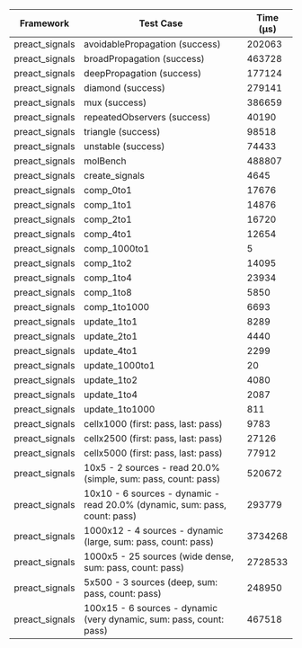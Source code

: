 | Framework | Test Case | Time (μs) |
| --- | --- | --- |
| preact_signals | avoidablePropagation (success) | 202063 |
| preact_signals | broadPropagation (success) | 463728 |
| preact_signals | deepPropagation (success) | 177124 |
| preact_signals | diamond (success) | 279141 |
| preact_signals | mux (success) | 386659 |
| preact_signals | repeatedObservers (success) | 40190 |
| preact_signals | triangle (success) | 98518 |
| preact_signals | unstable (success) | 74433 |
| preact_signals | molBench | 488807 |
| preact_signals | create_signals | 4645 |
| preact_signals | comp_0to1 | 17676 |
| preact_signals | comp_1to1 | 14876 |
| preact_signals | comp_2to1 | 16720 |
| preact_signals | comp_4to1 | 12654 |
| preact_signals | comp_1000to1 | 5 |
| preact_signals | comp_1to2 | 14095 |
| preact_signals | comp_1to4 | 23934 |
| preact_signals | comp_1to8 | 5850 |
| preact_signals | comp_1to1000 | 6693 |
| preact_signals | update_1to1 | 8289 |
| preact_signals | update_2to1 | 4440 |
| preact_signals | update_4to1 | 2299 |
| preact_signals | update_1000to1 | 20 |
| preact_signals | update_1to2 | 4080 |
| preact_signals | update_1to4 | 2087 |
| preact_signals | update_1to1000 | 811 |
| preact_signals | cellx1000 (first: pass, last: pass) | 9783 |
| preact_signals | cellx2500 (first: pass, last: pass) | 27126 |
| preact_signals | cellx5000 (first: pass, last: pass) | 77912 |
| preact_signals | 10x5 - 2 sources - read 20.0% (simple, sum: pass, count: pass) | 520672 |
| preact_signals | 10x10 - 6 sources - dynamic - read 20.0% (dynamic, sum: pass, count: pass) | 293779 |
| preact_signals | 1000x12 - 4 sources - dynamic (large, sum: pass, count: pass) | 3734268 |
| preact_signals | 1000x5 - 25 sources (wide dense, sum: pass, count: pass) | 2728533 |
| preact_signals | 5x500 - 3 sources (deep, sum: pass, count: pass) | 248950 |
| preact_signals | 100x15 - 6 sources - dynamic (very dynamic, sum: pass, count: pass) | 467518 |
